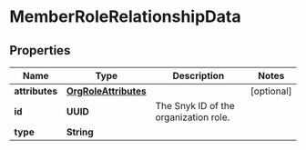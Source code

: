 

# MemberRoleRelationshipData


## Properties

| Name | Type | Description | Notes |
|------------ | ------------- | ------------- | -------------|
|**attributes** | [**OrgRoleAttributes**](OrgRoleAttributes.md) |  |  [optional] |
|**id** | **UUID** | The Snyk ID of the organization role. |  |
|**type** | **String** |  |  |



